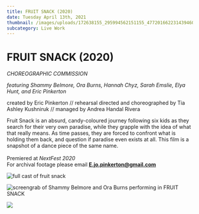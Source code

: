 ```yaml
---
title: FRUIT SNACK (2020)
date: Tuesday April 13th, 2021
thumbnail: /images/uploads/172638155_295994562151155_4772016622314394609_n.png
subcategory: Live Work
---
```

# FRUIT SNACK (2020)

*CHOREOGRAPHIC COMMISSION*

*featuring Shammy Belmore, Ora Burns, Hannah Chyz, Sarah Emslie, Elya Hunt, and Eric Pinkerton*

created by Eric Pinkerton // rehearsal directed and choreographed by Tia Ashley Kushniruk // managed by Andrea Handal Rivera

Fruit Snack is an absurd, candy-coloured journey following six kids as they search for their very own paradise, while they grapple with the idea of what that really means. As time passes, they are forced to confront what is holding them back, and question if paradise even exists at all. This film is a snapshot of a dance piece of the same name.\
\
Premiered at *NextFest 2020* \
For archival footage please email **E.jo.pinkerton@gmail.com**

![](/images/uploads/172638155_295994562151155_4772016622314394609_n.png "full cast of fruit snack ")

![](/images/uploads/173015723_359164878799975_7546754308240180359_n.png "screengrab of Shammy Belmore and Ora Burns performing in FRUIT SNACK ")

![](/images/uploads/172188703_223501746224759_4148408239062159931_n.png)